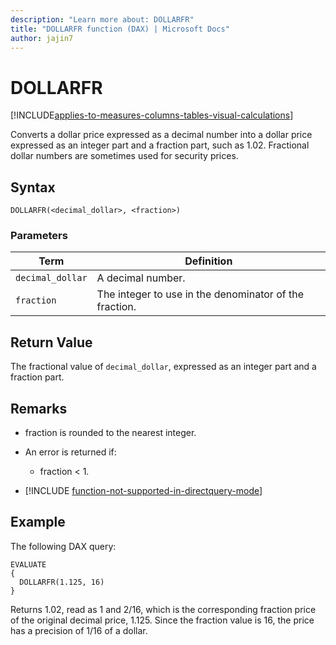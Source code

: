 ```yaml
---
description: "Learn more about: DOLLARFR"
title: "DOLLARFR function (DAX) | Microsoft Docs"
author: jajin7
---
```


# DOLLARFR

[!INCLUDE[applies-to-measures-columns-tables-visual-calculations](includes/applies-to-measures-columns-tables-visual-calculations.md)]

Converts a dollar price expressed as a decimal number into a dollar price expressed as an integer part and a fraction part, such as 1.02. Fractional dollar numbers are sometimes used for security prices.

## Syntax

```dax
DOLLARFR(<decimal_dollar>, <fraction>)
```

### Parameters

|Term|Definition|  
|--------|--------------|  
|`decimal_dollar`|A decimal number.|
|`fraction`|The integer to use in the denominator of the fraction.|

## Return Value

The fractional value of `decimal_dollar`, expressed as an integer part and a fraction part.

## Remarks

- fraction is rounded to the nearest integer.

- An error is returned if:
  - fraction < 1.

- [!INCLUDE [function-not-supported-in-directquery-mode](includes/function-not-supported-in-directquery-mode.md)]

## Example

The following DAX query:

```dax
EVALUATE
{
  DOLLARFR(1.125, 16)
}
```

Returns 1.02, read as 1 and 2/16, which is the corresponding fraction price of the original decimal price, 1.125. Since the fraction value is 16, the price has a precision of 1/16 of a dollar.
